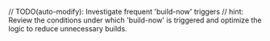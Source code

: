 // TODO(auto-modify): Investigate frequent 'build-now' triggers
// hint: Review the conditions under which 'build-now' is triggered and optimize the logic to reduce unnecessary builds.
